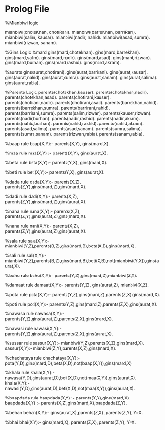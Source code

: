 # Prolog File

%Mianbiwi logic

mianbiwi(choteKhan, chotiRani).
mianbiwi(barreKhan, barriRani).
mianbiwi(salim, kausar).
mianbiwi(nadir, nahid).
mianbiwi(asad, sumra).
mianbiwi(rizwan, sanam).

%Gins Logic
%mard
gins(mard,chotekhan).
gins(mard,barrekhan).
gins(mard,salim).
gins(mard,nadir).
gins(mard,asad).
gins(mard,rizwan).
gins(mard,burhan).
gins(mard,rashid).
gins(mard,akram).

%aurats
gins(aurat,chotirani).
gins(aurat,barrirani).
gins(aurat,kausar).
gins(aurat,nahid).
gins(aurat,sumra).
gins(aurat,sanam).
gins(aurat,salima).
gins(aurat,rabia).



%Parents Logic
parents(chotekhan,kausar).
parents(chotekhan,nadir).
parents(chotekhan,asad).
parents(chotirani,kauser).
parents(chotirani,nadir).
parents(chotirani,asad).
parents(barrekhan,nahid).
parents(barrekhan,sumra).
parents(barrirani,nahid).
parents(barrirani,sumra).
parents(salim,rizwan).
parents(kauser,rizwan).
parents(nadir,burhan).
parents(nadir,rashid).
parents(nadir,akram).
parents(nahid,burhan).
parents(nahid,rashid).
parents(nahid,akram).
parents(asad,salima).
parents(asad,sanam).
parents(sumra,salima).
parents(sumra,sanam).
parents(rizwan,rabia).
parents(sanam,rabia).

%baap rule
baap(X,Y):- parents(X,Y), gins(mard,X).

%maa rule
maa(X,Y) :- parents(X,Y), gins(aurat,X).

%beta rule
beta(X,Y):- parents(Y,X), gins(mard,X).

%beti rule
beti(X,Y):- parents(Y,X), gins(aurat,X).

%dada rule
dada(X,Y):- parents(X,Z), parents(Z,Y),gins(mard,Z),gins(mard,X).

%dadi rule
dadi(X,Y):- parents(X,Z), parents(Z,Y),gins(mard,Z),gins(aurat,X).

%nana rule
nana(X,Y):- parents(X,Z), parents(Z,Y),gins(aurat,Z),gins(mard,X).

%nana rule
nani(X,Y):- parents(X,Z), parents(Z,Y),gins(aurat,Z),gins(aurat,X).

%sala rule
sala(X,Y):- mianbiwi(Y,Z),parents(B,Z),gins(mard,B),beta(X,B),gins(mard,X).

%sali rule
sali(X,Y):- mianbiwi(Y,Z),parents(B,Z),gins(mard,B),beti(X,B),not(mianbiwi(Y,X)),gins(aurat,X).

%bahu rule
bahu(X,Y):- parents(Y,Z),gins(mard,Z),mianbiwi(Z,X).

%damaat rule
damaat(X,Y):- parents(Y,Z), gins(aurat,Z), mianbivi(X,Z).

%pota rule
pota(X,Y):- parents(Y,Z),gins(mard,Z),parents(Z,X),gins(mard,X).

%poti rule
poti(X,Y):- parents(Y,Z),gins(mard,Z),parents(Z,X),gins(aurat,X).

%nawasa rule
nawasa(X,Y):- parents(Y,Z),gins(aurat,Z),parents(Z,X),gins(mard,X).

%nawasi rule
nawasi(X,Y):- parents(Y,Z),gins(aurat,Z),parents(Z,X),gins(aurat,X).

%sussar rule
sassur(X,Y):- mianbiwi(Y,Z),parents(X,Z),gins(mard,X).
sassur(X,Y):- mianbiwi(Z,Y),parents(X,Z),gins(mard,X).

%chachataya rule
chachataya(X,Y):- pota(Y,D),gins(mard,D),beta(X,D),not(baap(X,Y)),gins(mard,X).

%khala rule
khala(X,Y):- nawasa(Y,D),gins(aurat,D),beti(X,D),not(maa(X,Y)),gins(aurat,X).
khala(X,Y):- nawasi(Y,D),gins(aurat,D),beti(X,D),not(maa(X,Y)),gins(aurat,X).

%baapdada rule
baapdada(X,Y) :- parents(X,Y),gins(mard,X).
baapdada(X,Y) :- parents(X,Z),gins(mard,X),baapdada(Z,Y).


%behan
behan(X,Y):- gins(aurat,X),parents(Z,X) ,parents(Z,Y), Y\=X.

%bhai
bhai(X,Y):- gins(mard,X), parents(Z,X), parents(Z,Y), Y\=X.
